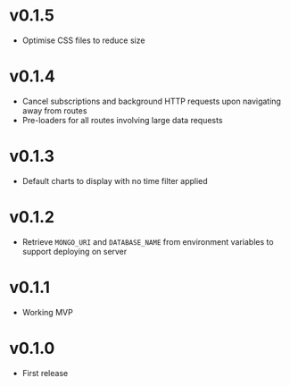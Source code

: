 # v0.1.5
- Optimise CSS files to reduce size
# v0.1.4
- Cancel subscriptions and background HTTP requests upon navigating away from
  routes
- Pre-loaders for all routes involving large data requests
# v0.1.3
- Default charts to display with no time filter applied
# v0.1.2
- Retrieve `MONGO_URI` and `DATABASE_NAME` from environment variables to
  support deploying on server
# v0.1.1
- Working MVP
# v0.1.0
- First release